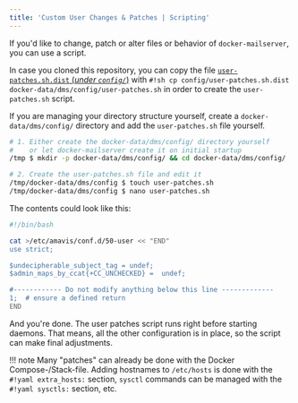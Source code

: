 ```yaml
---
title: 'Custom User Changes & Patches | Scripting'
---
```


If you'd like to change, patch or alter files or behavior of `docker-mailserver`, you can use a script.

In case you cloned this repository, you can copy the file [`user-patches.sh.dist` (_under `config/`_)][github-file-userpatches] with `#!sh cp config/user-patches.sh.dist docker-data/dms/config/user-patches.sh` in order to create the `user-patches.sh` script.

If you are managing your directory structure yourself, create a `docker-data/dms/config/` directory and add the `user-patches.sh` file yourself.

``` sh
# 1. Either create the docker-data/dms/config/ directory yourself
#    or let docker-mailserver create it on initial startup
/tmp $ mkdir -p docker-data/dms/config/ && cd docker-data/dms/config/

# 2. Create the user-patches.sh file and edit it
/tmp/docker-data/dms/config $ touch user-patches.sh
/tmp/docker-data/dms/config $ nano user-patches.sh
```

The contents could look like this:

``` sh
#!/bin/bash

cat >/etc/amavis/conf.d/50-user << "END"
use strict;

$undecipherable_subject_tag = undef;
$admin_maps_by_ccat{+CC_UNCHECKED} =  undef;

#------------ Do not modify anything below this line -------------
1;  # ensure a defined return
END

```

And you're done. The user patches script runs right before starting daemons. That means, all the other configuration is in place, so the script can make final adjustments.

!!! note
    Many "patches" can already be done with the Docker Compose-/Stack-file. Adding hostnames to `/etc/hosts` is done with the `#!yaml extra_hosts:` section, `sysctl` commands can be managed with the `#!yaml sysctls:` section, etc.

[github-file-userpatches]: https://github.com/docker-mailserver/docker-mailserver/blob/master/config-examples/user-patches.sh
